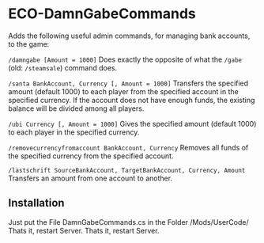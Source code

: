 # ECO-DamnGabeCommands
Adds the following useful admin commands, for managing bank accounts, to the game:

`/damngabe [Amount = 1000]` Does exactly the opposite of what the `/gabe` (old: `/steamsale`) command does.

`/santa BankAccount, Currency [, Amount = 1000]` Transfers the specified amount (default 1000) to each player from the specified account in the specified currency.
If the account does not have enough funds, the existing balance will be divided among all players.

`/ubi Currency [, Amount = 1000]` Gives the specified amount (default 1000) to each player in the specified currency.

`/removecurrencyfromaccount BankAccount, Currency` Removes all funds of the specified currency from the specified account.

`/lastschrift SourceBankAccount, TargetBankAccount, Currency, Amount` Transfers an amount from one account to another.


## Installation
Just put the File DamnGabeCommands.cs in the Folder /Mods/UserCode/ Thats it, restart Server.
Thats it, restart Server.
